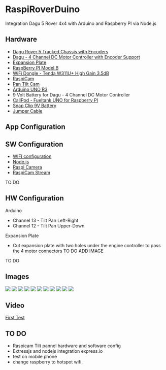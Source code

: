 RaspiRoverDuino
============
Integration Dagu 5 Rover 4x4 with Arduino and Raspberry PI via Node.js

Hardware
--------------

- <a href="http://www.pololu.com/product/1551">Dagu Rover 5 Tracked Chassis with Encoders</a> 
- <a href="http://robosavvy.com/store/product_info.php/products_id/1573">Dagu - 4 Channel DC Motor Controller with Encoder Support</a>
- <a href="http://www.pololu.com/product/1547">Expansion Plate</a>
- <a href="http://www.element14.com/community/community/raspberry-pi">RaspBerry PI Model B</a>
- <a href="https://www.modmypi.com/w311u-high-gain-long-range-wifi-dongle">WiFi Dongle - Tenda W311U+ High Gain 3.5dB</a> 
- <a href="http://www.ebay.it/itm/Neu-Camera-Module-Board-5MP-Webcam-Video-1080p-720p-fur-Raspberry-Pi-/380746393772?pt=DE_Computer_Sonstige&hash=item58a640e8ac">RaspiCam</a>
- <a href="http://www.4tronix.co.uk/arduino/Pan-Tilt-Micro.php">Pan Tilt Cam</a>
- <a href="http://store.arduino.cc/index.php?main_page=product_info&cPath=11_12&products_id=195">Arduino UNO R3</a>
- 9 Volt Battery for Dagu - 4 Channel DC Motor Controller
- <a href="http://callpod.com/products/fueltank">CallPod - Fueltank UNO for Raspberry PI</a>
- <a href="http://www.ebay.it/itm/130995862894?ssPageName=STRK:MEWNX:IT&_trksid=p3984.m1497.l2649">Snap Clip 9V Battery</a>
- <a href="http://www.ebay.it/itm/Arduino-Breadboard-Jumper-Cable-Wires-65-Cable-Pack-/140922066946">Jumper Cable</a>


App Configuration
--------------


SW Configuration
--------------
- <a href="https://www.modmypi.com/blog/how-to-set-up-the-ralink-rt5370-wifi-dongle-on-raspian">WIFI configuration</a>
- <a href="http://daringfireball.net/projects/markdown/basics">Node.js</a>
- <a href="http://www.raspberrypi.org/camera">Raspi Camera</a>
- <a href="http://www.miguelmota.com/blog/raspberry-pi-camera-board-video-streaming/">RaspiCam Stream</a>

TO DO

HW Configuration
--------------

Arduino
- Channel 13 - Tilt Pan Left-Right
- Channel 12 - Tilt Pan Upper-Down

Expansion Plate
- Cut expansion plate with two holes under the engine controller to pass the 4 motor connectors
TO DO ADD IMAGE

TO DO

Images
--------------


<img src="https://raw.github.com/marcoberri/mbraspiroverduino/master/image/browser_move_.JPG"/>

<img src="https://raw.github.com/marcoberri/mbraspiroverduino/master/image/IMAG2273.jpg"/>

<img src="https://raw.github.com/marcoberri/mbraspiroverduino/master/image/IMAG2274.jpg"/>

<img src="https://raw.github.com/marcoberri/mbraspiroverduino/master/image/IMAG2275.jpg"/>

<img src="https://raw.github.com/marcoberri/mbraspiroverduino/master/image/IMAG2276.jpg"/>

<img src="https://raw.github.com/marcoberri/mbraspiroverduino/master/image/IMAG2277.jpg"/>

<img src="https://raw.github.com/marcoberri/mbraspiroverduino/master/image/IMAG2278.jpg"/>

<img src="https://raw.github.com/marcoberri/mbraspiroverduino/master/image/IMAG2279.jpg"/>

<img src="https://raw.github.com/marcoberri/mbraspiroverduino/master/image/IMAG2280.jpg"/>

<img src="https://raw.github.com/marcoberri/mbraspiroverduino/master/image/IMAG2281.jpg"/>

<img src="https://raw.github.com/marcoberri/mbraspiroverduino/master/image/IMAG2282.jpg"/>

Video
--------------

<a href="https://www.youtube.com/watch?v=3kZttU3sqc0">First Test</a>

TO DO
--------------
- Raspicam Tilt pannel hardware and software config
- Extressjs and nodejs integration express.io
- test on mobile phone
- change raspberry to hotspot wifi.
